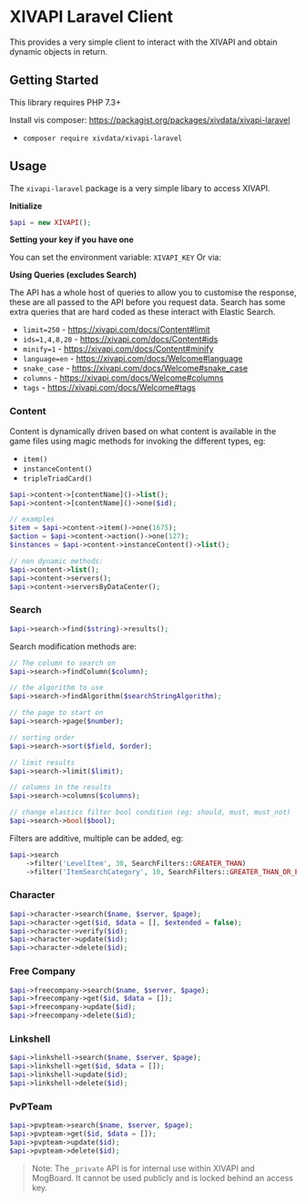 # XIVAPI Laravel Client

This provides a very simple client to interact with the XIVAPI and obtain dynamic objects in return.

## Getting Started

This library requires PHP 7.3+

Install vis composer: https://packagist.org/packages/xivdata/xivapi-laravel

- `composer require xivdata/xivapi-laravel`

## Usage

The `xivapi-laravel` package is a very simple libary to access XIVAPI.

**Initialize**
```php
$api = new XIVAPI();
```

**Setting your key if you have one**

You can set the environment variable: `XIVAPI_KEY` Or via:


**Using Queries (excludes Search)**

The API has a whole host of queries to allow you to customise the response, these are all passed to the API before you request data. Search has some extra queries that are hard coded as these interact with Elastic Search.

- `limit=250` - https://xivapi.com/docs/Content#limit
- `ids=1,4,8,20` - https://xivapi.com/docs/Content#ids
- `minify=1` - https://xivapi.com/docs/Content#minify
- `language=en` - https://xivapi.com/docs/Welcome#language
- `snake_case` - https://xivapi.com/docs/Welcome#snake_case
- `columns` - https://xivapi.com/docs/Welcome#columns
- `tags` - https://xivapi.com/docs/Welcome#tags

### Content

Content is dynamically driven based on what content is available in the game files using magic methods for invoking the different types, eg:

- `item()`
- `instanceContent()`
- `tripleTriadCard()`

```php
$api->content->[contentName]()->list();
$api->content->[contentName]()->one($id);

// examples
$item = $api->content->item()->one(1675);
$action = $api->content->action()->one(127);
$instances = $api->content->instanceContent()->list();

// non dynamic methods:
$api->content->list();
$api->content->servers();
$api->content->serversByDataCenter();
```

### Search

```php
$api->search->find($string)->results();
```

Search modification methods are:
```php
// The column to search on
$api->search->findColumn($column);

// the algorithm to use
$api->search->findAlgorithm($searchStringAlgorithm);

// the page to start on
$api->search->page($number);

// sorting order
$api->search->sort($field, $order);

// limit results
$api->search->limit($limit);

// columns in the results
$api->search->columns($columns);

// change elastics filter bool condition (eg: should, must, must_not)
$api->search->bool($bool);
```

Filters are additive, multiple can be added, eg:

```php
$api->search
    ->filter('LevelItem', 30, SearchFilters::GREATER_THAN)
    ->filter('ItemSearchCategory', 10, SearchFilters::GREATER_THAN_OR_EQUAL_TO);
```


### Character

```php
$api->character->search($name, $server, $page);
$api->character->get($id, $data = [], $extended = false);
$api->character->verify($id);
$api->character->update($id);
$api->character->delete($id);
```

### Free Company

```php
$api->freecompany->search($name, $server, $page);
$api->freecompany->get($id, $data = []);
$api->freecompany->update($id);
$api->freecompany->delete($id);
```

### Linkshell

```php
$api->linkshell->search($name, $server, $page);
$api->linkshell->get($id, $data = []);
$api->linkshell->update($id);
$api->linkshell->delete($id);
```

### PvPTeam

```php
$api->pvpteam->search($name, $server, $page);
$api->pvpteam->get($id, $data = []);
$api->pvpteam->update($id);
$api->pvpteam->delete($id);
```

> Note: The `_private` API is for internal use within XIVAPI and MogBoard. It cannot be used publicly and is locked behind an access key.
